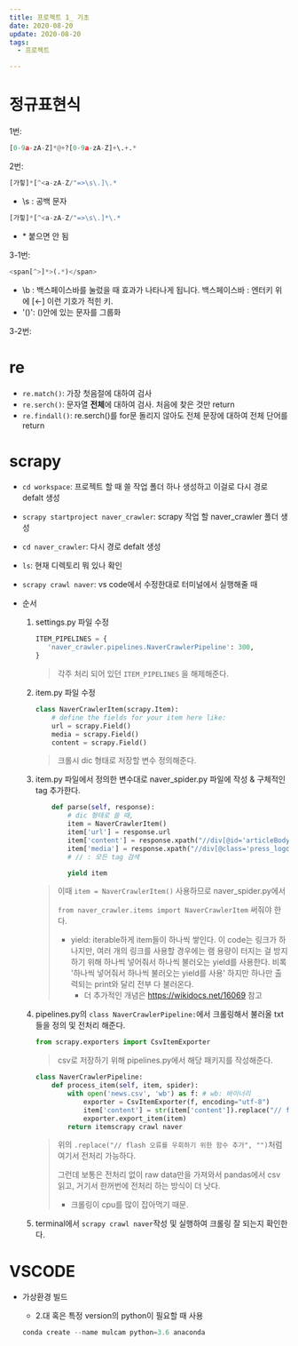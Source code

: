 ```yaml
---
title: 프로젝트 1_ 기초
date: 2020-08-20
update: 2020-08-20
tags:
  - 프로젝트

---
```












# 정규표현식

1번:

```python
[0-9a-zA-Z]*@+?[0-9a-zA-Z]+\.+.*
```



2번:

```python
[가힣]*[^<a-zA-Z/"=>\s\.]\.*
```

* \s : 공백 문자



```python
[가힣]*[^<a-zA-Z/"=>\s\.]*\.*
```

* \* 붙으면 안 됨



3-1번: 

```python
<span[^>]*>(.*)</span>
```

* \b : 백스페이스바를 눌렀을 때 효과가 나타나게 됩니다. 백스페이스바 : 엔터키 위에 [←] 이런 기호가 적힌 키.
* '()': ()안에 있는 문자를 그룹화

3-2번: 







# re

* `re.match()`: 가장 첫음절에 대하여 검사
* `re.serch()`: 문자열 **전체**에 대하여 검사. 처음에 찾은 것만 return
* `re.findall()`: re.serch()를 for문 돌리지 않아도 전체 문장에 대하여 전체 단어를 return





# scrapy

* `cd workspace`: 프로젝트 할 때 쓸 작업 폴더 하나 생성하고 이걸로 다시 경로 defalt 생성
* `scrapy startproject naver_crawler`: scrapy 작업 할 naver_crawler 폴더 생성
* `cd naver_crawler`: 다시 경로 defalt 생성
* `ls`: 현재 디렉토리 뭐 있나 확인
* `scrapy crawl naver`: vs code에서 수정한대로 터미널에서 실행해줄 때



* 순서

  1. settings.py 파일 수정

     ```python
     ITEM_PIPELINES = {
        'naver_crawler.pipelines.NaverCrawlerPipeline': 300,
     }
     ```

     > 각주 처리 되어 있던 `ITEM_PIPELINES` 을 해제해준다.

  2. item.py 파일 수정

     ```python
     class NaverCrawlerItem(scrapy.Item):
         # define the fields for your item here like:
         url = scrapy.Field()
         media = scrapy.Field()
         content = scrapy.Field()
     ```

     > 크롤시 dic 형태로 저장할 변수 정의해준다.

  3. item.py 파일에서 정의한 변수대로 naver_spider.py 파일에 작성 & 구체적인 tag 추가한다.

     ```python
         def parse(self, response):
             # dic 형태로 쓸 때,
             item = NaverCrawlerItem()
             item['url'] = response.url
             item['content'] = response.xpath("//div[@id='articleBodyContents']//text()").getall()
             item['media'] = response.xpath("//div[@class='press_logo']/a/img/@alt").get() 
             # // : 모든 tag 검색 
     
             yield item
     ```

     > 이때 `item = NaverCrawlerItem()` 사용하므로 naver_spider.py에서 
     >
     > `from naver_crawler.items import NaverCrawlerItem` 써줘야 한다.
     >
     > * yield: iterable하게 item들이 하나씩 쌓인다. 
     >   이 code는 링크가 하나지만, 여러 개의 링크를 사용할 경우에는 램 용량이 터지는 걸 방지하기 위해 하나씩 넣어줘서 하나씩 불러오는 yield를 사용한다. 비록 '하나씩 넣어줘서 하나씩 불러오는 yield를 사용' 하지만 하나만 출력되는 print와 달리 전부 다 불러온다.
     >   * 더 추가적인 개념은 https://wikidocs.net/16069 참고

  4. pipelines.py의 `class NaverCrawlerPipeline:`에서 크롤링해서 불러올 txt 들을 정의 및 전처리 해준다.

     ```python
     from scrapy.exporters import CsvItemExporter
     ```

     > csv로 저장하기 위해 pipelines.py에서 해당 패키지를 작성해준다.

     ```python
     class NaverCrawlerPipeline:
         def process_item(self, item, spider):
             with open('news.csv', 'wb') as f: # wb: 바이너리
                 exporter = CsvItemExporter(f, encoding="utf-8")
                 item['content'] = str(item['content']).replace("// flash 오류를 우회하기 위한 함수 추가", "")
                 exporter.export_item(item)
             return itemscrapy crawl naver
     ```

     > 위의 `.replace("// flash 오류를 우회하기 위한 함수 추가", "")`처럼 여기서 전처리 가능하다.
     >
     > 그런데 보통은 전처리 없이 raw data만을 가져와서 pandas에서 csv 읽고, 거기서 한꺼번에 전처리 하는 방식이 더 낫다.
     >
     > * 크롤링이 cpu를 많이 잡아먹기 때문.

  5. terminal에서 `scrapy crawl naver`작성 및 실행하여 크롤링 잘 되는지 확인한다.



# VSCODE

* 가상환경 빌드

  * 2.대 혹은 특정 version의 python이 필요할 때 사용

  ```python
  conda create --name mulcam python=3.6 anaconda
  ```

  
